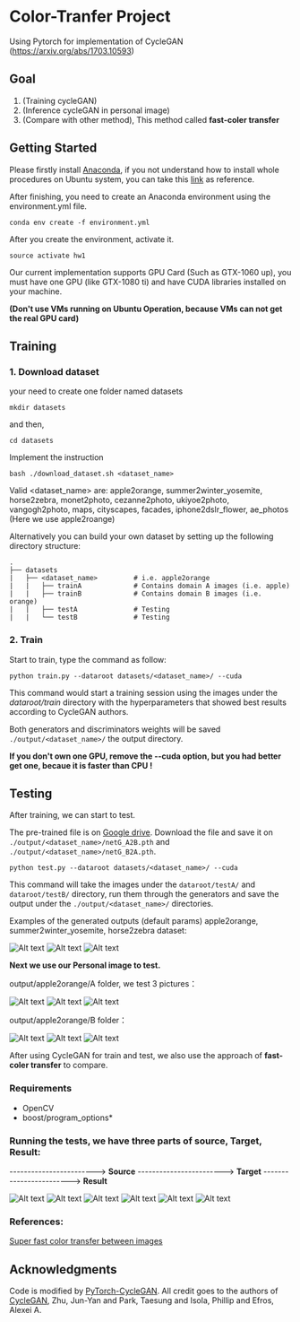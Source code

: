 # Color-Tranfer Project

Using Pytorch for implementation of CycleGAN (https://arxiv.org/abs/1703.10593)

## Goal
1.  (Training cycleGAN)
2.  (Inference cycleGAN in personal image)
3.  (Compare with other method), This method called **fast-coler transfer**

## Getting Started
Please firstly install [Anaconda](https://anaconda.org), if you not understand how to install whole procedures on Ubuntu system, you can take this [link](https://stackoverflow.com/questions/28852841/install-anaconda-on-ubuntu-via-command-line) as reference.


After finishing, you need to create an Anaconda environment using the environment.yml file.

```
conda env create -f environment.yml
```

After you create the environment, activate it.
```
source activate hw1
```

Our current implementation supports GPU Card (Such as GTX-1060 up), you must have one GPU (like GTX-1080 ti) and have CUDA libraries installed on your machine. 

**(Don't use VMs running on Ubuntu Operation, because VMs can not get the real GPU card)**

## Training
### 1. Download dataset

your need to create one folder named datasets
```
mkdir datasets
```

and then,
```
cd datasets
```
Implement the instruction
```
bash ./download_dataset.sh <dataset_name>
```
Valid <dataset_name> are: apple2orange, summer2winter_yosemite, horse2zebra, monet2photo, cezanne2photo, ukiyoe2photo, vangogh2photo, maps, cityscapes, facades, iphone2dslr_flower, ae_photos (Here we use apple2roange)

Alternatively you can build your own dataset by setting up the following directory structure:

    .
    ├── datasets                   
    |   ├── <dataset_name>         # i.e. apple2orange
    |   |   ├── trainA             # Contains domain A images (i.e. apple)
    |   |   ├── trainB             # Contains domain B images (i.e. orange) 
    |   |   ├── testA              # Testing
    |   |   └── testB              # Testing
    
### 2. Train

Start to train, type the command as follow: 

```
python train.py --dataroot datasets/<dataset_name>/ --cuda
```

This command would start a training session using the images under the *dataroot/train* directory with the hyperparameters that showed best results according to CycleGAN authors. 

Both generators and discriminators weights will be saved ```./output/<dataset_name>/``` the output directory.

**If you don't own one GPU, remove the --cuda option, but you had better get one, becaue it is faster than CPU !**

## Testing
After training, we can start to test.

The pre-trained file is on [Google drive](https://drive.google.com/open?id=17FREtttCyFpvjRJxd4v3VVlVAu__Y5do). Download the file and save it on  ```./output/<dataset_name>/netG_A2B.pth``` and ```./output/<dataset_name>/netG_B2A.pth```. 

```
python test.py --dataroot datasets/<dataset_name>/ --cuda
```
This command will take the images under the ```dataroot/testA/``` and ```dataroot/testB/``` directory, run them through the generators and save the output under the ```./output/<dataset_name>/``` directories. 

Examples of the generated outputs (default params) apple2orange, summer2winter_yosemite, horse2zebra dataset:

![Alt text](./output/imgs/0035.png)
![Alt text](./output/imgs/0111.png)
![Alt text](./output/imgs/0167.png)

**Next we use our Personal image to test.**

output/apple2orange/A folder, we test 3 pictures：

![Alt text](./output/apple2orange/A/0001.png)
![Alt text](./output/apple2orange/A/0002.png)
![Alt text](./output/apple2orange/A/0003.png)

output/apple2orange/B folder：

![Alt text](./output/apple2orange/B/0001.png)
![Alt text](./output/apple2orange/B/0002.png)
![Alt text](./output/apple2orange/B/0003.png)

After using CycleGAN for train and test, we also use the approach of **fast-coler transfer** to compare.

### Requirements
- OpenCV
- boost/program_options*

### Running the tests, we have three parts of source, Target, Result:

------------------------> **Source**  ------------------------> **Target** ------------------------> **Result**

![Alt text](./color_transfer/applecombined1.jpeg)
![Alt text](./color_transfer/applecombined2.jpeg)
![Alt text](./color_transfer/applecombined3.jpeg)
![Alt text](./color_transfer/orangecombined1.jpeg)
![Alt text](./color_transfer/orangecombined2.jpeg)
![Alt text](./color_transfer/orangecombined3.jpeg)

### References:
[Super fast color transfer between images](https://github.com/jrosebr1/color_transfer)

## Acknowledgments

Code is modified by [PyTorch-CycleGAN](https://github.com/aitorzip/PyTorch-CycleGAN). All credit goes to the authors of [CycleGAN](https://arxiv.org/abs/1703.10593), Zhu, Jun-Yan and Park, Taesung and Isola, Phillip and Efros, Alexei A.




